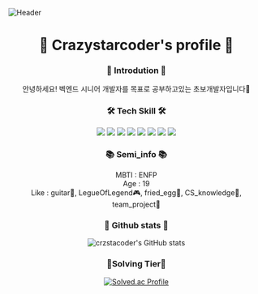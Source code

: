 ![Header](https://capsule-render.vercel.app/api?type=waving&color=gradient&height=300&section=header&text=Crazystarcoder🐋&animation=fadein&fontSize=90)
<div align="center">
  
  # 🐋 Crazystarcoder's profile 🐋

  
  ### 🙌 Introdution 🙌
  안녕하세요! 벡엔드 시니어 개발자를 목표로 공부하고있는 초보개발자입니다🐋

  
  
  ### 🛠️ Tech Skill 🛠️
  <img src="https://img.shields.io/badge/Python-3776AB?style=flat-square&logo=Python&logoColor=white"/> <img   src="https://img.shields.io/badge/Node.js-339933?style=flat-square&logo=Node.js&logoColor=white"/> <img src="https://img.shields.io/badge/MySQL-4479A1?style=flat-square&logo=MySQL&logoColor=white"/> <img src="https://img.shields.io/badge/Firebase-FFCA28?style=flat-square&logo=Firebase&logoColor=white"/> <img src="https://img.shields.io/badge/Android Studio-3DDC84?style=flat-square&logo=Android Studio&logoColor=white"/> <img src="https://img.shields.io/badge/Sequelize-52B0E7?style=flat-square&logo=Sequelize&logoColor=white"/> <img src="https://img.shields.io/badge/Flask-000000?style=flat-square&logo=Flask&logoColor=white"/> <img src="https://img.shields.io/badge/Git-F05032?style=flat-square&logo=Git&logoColor=white"/>


  
  ### 📚 Semi_info 📚
  MBTI : ENFP   
  Age : 19   
  Like : guitar🎸, LegueOfLegend🎮, fried_egg🍳, CS_knowledge📖, team_project🤝   
     
  ### 
     
  ### 💪 Github stats 💪
  ![crzstacoder's GitHub stats](https://github-readme-stats.vercel.app/api?username=crzstacoder&show_icons=true&theme=tokyonight)
  
  ### 🥈Solving Tier🥈
  [![Solved.ac Profile](http://mazassumnida.wtf/api/generate_badge?boj=pks51700)](https://solved.ac/pks51700)

</div>
